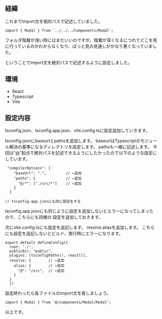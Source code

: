 ## 経緯
これまでimport文を相対パスで記述していました。
```
import { Modal } from '../../../Components/Modal';
```

フォルダ階層が浅い時にはまだいいのですが、階層が深くなるにつれてどこを見に行っているのかわからなくなり、ぱっと見の見通しがかなり悪くなっていました。

ということでimport文を絶対パスで記述するように設定しました。

## 環境
- React
- Typescript
- Vite

## 設定内容
tsconfig.json、tsconfig.app.json、vite.config.tsに設定追加していきます。

tsconfig.jsonにbaseurlとpathsを追加します。
baseurlはTypescriptのモジュール解決の基準になるディレクトリを設定します。
pathsも一緒に記述します。
今回は"@"起点で絶対パスを記述できるようにしたかったので以下のような設定にしています。
```
 "compilerOptions": {
    "baseUrl": ".",         // ←追加
    "paths": {              // ←追加
      "@/*": ["./src/*"]    // ←追加
    }
  }

// tsconfig.app.jsonにも同じ設定をする

```

tsconfig.app.jsonにも同じように設定を追加しないとエラーになってしまったので、こちらにも同様の
設定を追加しておきます。

次にvite.config.tsにも設定を追記します。
resolve.aliasを追加します。
こちらにも設定を追記しないとビルド、実行時にエラーになります。

```
export default defineConfig({
  root: './',
  publicDir: "public",
  plugins: [tsconfigPaths(), react()],
  resolve: {        // ←追加
    alias: {        // ←追加
      "@": "/src",  // ←追加
    }
  }
  })
```


設定終わったら各ファイルのimport文を直しましょう。
```
import { Modal } from '@/components/Modal/Modal';
```

以上です。
